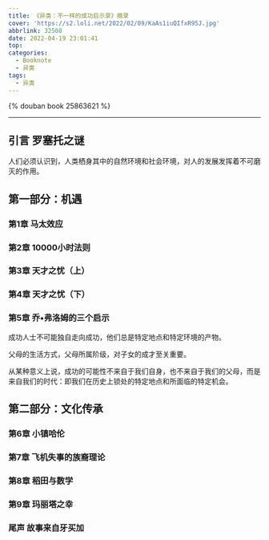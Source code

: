 ```yaml
---
title: 《异类：不一样的成功启示录》摘录
cover: 'https://s2.loli.net/2022/02/09/KaAs1iuQIfxR95J.jpg'
abbrlink: 32508
date: 2022-04-19 23:01:41
top:
categories:
  - Booknote
  - 异类
tags:
  - 异类
---
```


{% douban book 25863621 %}

---

## 引言 罗塞托之谜

人们必须认识到，人类栖身其中的自然环境和社会环境，对人的发展发挥着不可磨灭的作用。
## 第一部分：机遇
### 第1章 马太效应
### 第2章 10000小时法则
### 第3章 天才之忧（上）
### 第4章 天才之忧（下）
### 第5章 乔•弗洛姆的三个启示

成功人士不可能独自走向成功，他们总是特定地点和特定环境的产物。

父母的生活方式，父母所属阶级，对子女的成才至关重要。

从某种意义上说，成功的可能性不来自于我们自身，也不来自于我们的父母，而是来自我们的时代：即我们在历史上锁处的特定地点和所面临的特定机会。

## 第二部分：文化传承
### 第6章 小镇哈伦
### 第7章 飞机失事的族裔理论
### 第8章 稻田与数学
### 第9章 玛丽塔之幸
### 尾声 故事来自牙买加






